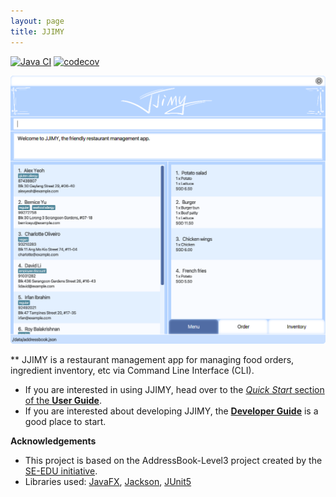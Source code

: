 ```yaml
---
layout: page
title: JJIMY
---
```


[![Java CI](https://github.com/AY2021S2-CS2103T-W15-3/tp/actions/workflows/gradle.yml/badge.svg)](https://github.com/AY2021S2-CS2103T-W15-3/tp/actions/workflows/gradle.yml)
[![codecov](https://codecov.io/gh/AY2021S2-CS2103T-W15-3/tp/branch/master/graph/badge.svg)](https://codecov.io/gh/AY2021S2-CS2103T-W15-3/tp)

![Ui](images/Ui.png)

** JJIMY is a restaurant management app for managing food orders, ingredient inventory, etc via Command Line Interface (CLI). <br/>

* If you are interested in using JJIMY, head over to the [_Quick Start_ section of the **User Guide**](UserGuide.html#quick-start).
* If you are interested about developing JJIMY, the [**Developer Guide**](DeveloperGuide.html) is a good place to start.


**Acknowledgements**

* This project is based on the AddressBook-Level3 project created by the [SE-EDU initiative](https://se-education.org).
* Libraries used: [JavaFX](https://openjfx.io/), [Jackson](https://github.com/FasterXML/jackson), [JUnit5](https://github.com/junit-team/junit5)
